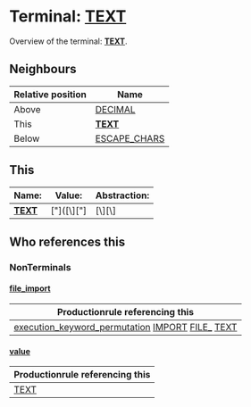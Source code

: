 # Terminal: **[TEXT](./TEXT.md)**

Overview of the terminal: **[TEXT](./TEXT.md)**.



## **Neighbours**

| Relative position | Name                                          |
| ----------------- | --------------------------------------------- |
| Above             | [DECIMAL](./DECIMAL.md) |
| This              | **[TEXT](./TEXT.md)** |
| Below             | [ESCAPE_CHARS](./ESCAPE_CHARS.md) |



## **This**

| Name:                                       | Value:          | Abstraction:    |
| ------------------------------------------- | --------------- | --------------- |
| **[TEXT](./TEXT.md)** | ["]([\\]["]|[\\][\\]|[^"])*["] | Standard |



## **Who references this**

### NonTerminals


#### [file_import](./../Grammar/file_import.md)

| Productionrule referencing this                      |
| ---------------------------------------------------- |
| [execution_keyword_permutation](./../Grammar/execution_keyword_permutation.md) [IMPORT](./IMPORT.md) [FILE_](./FILE_.md) [TEXT](./TEXT.md)  |


#### [value](./../Grammar/value.md)

| Productionrule referencing this                      |
| ---------------------------------------------------- |
| [TEXT](./TEXT.md)  |



